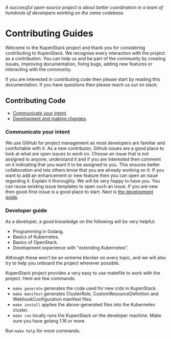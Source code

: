 *A successful open-source project is about better coordination in a team of hundreds of developers working on the same codebase.*

# Contributing Guides

Welcome to the KupenStack project and thank you for considering contributing to KupenStack. We recognise every interaction with the project as a contribution. You can help us and be part of the community by creating issues, improving documentation, fixing bugs, adding new features or interacting with the community.

If you are interested in contributing code then please start by reading this documentation. If you have questions then please reach us out on slack.

## Contributing Code

* [Communicate your intent](#Communicate-your-intent).
* [Development and making changes](#Developer-guide).

### Communicate your intent

We use GitHub for project management as most developers are familiar and comfortable with it. As a new contributor, Github issues are a good place to look at what are open issues to work on. Choose an issue that is not assigned to anyone, understand it and if you are interested then comment on it indicating that you want it to be assigned to you. This ensures better collaboration and lets others know that you are already working on it. If you want to add an enhancement or new feature then you can open an issue regarding it. Explain it thoroughly. We will be very happy to have you. You can reuse existing issue templates to open such an issue.  If you are new then good-first-issue is a good place to start. Next is [the development guide](#Developer-guide).

### Developer guide

As a  developer, a good knowledge on the following will be very helpful:

* Programming in Golang.
* Basics of Kubernetes.
* Basics of OpenStack.
* Development experience with "extending Kubernetes".

Although these won't be an extreme blocker on every topic, and we will also try to help you onboard the project wherever possible.

KupenStack project provides a very easy to use makefile to work with the project. Here are few commands:

* `make generate` generates the code used for new crds in KupenStack.
* `make manifest` generates ClusterRole, CustomResourceDefinition and WebhookConfiguration manifest files.
* `make install` applies the above-generated files into the Kubernetes cluster.
* `make run` locally runs the KupenStack on the developer machine. Make sure you have golang 1.16 or more.

Run `make help` for more commands.

